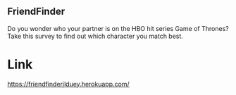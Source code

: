 ## FriendFinder
Do you wonder who your partner is on the HBO hit series Game of Thrones? Take this survey to find out which character you match best.

# Link
https://friendfinderjlduey.herokuapp.com/

